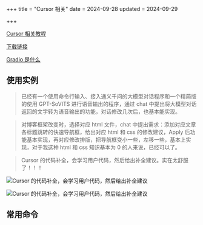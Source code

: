 +++
title = "Cursor 相关"
date = 2024-09-28
updated = 2024-09-29

+++

[Cursor 相关教程](https://cursor101.com/zh)

[下载链接](https://www.cursor.com/)

[Gradio 是什么](https://blog.csdn.net/jiaoyangwm/article/details/135249760#:~:text=%E9%80%9A%E8%BF%87Gradio%EF%BC%8C%E5%8F%AF)

## 使用实例

> 已经有一个使用命令行输入、接入通义千问的大模型对话程序和一个精简版的使用 GPT-SoVITS 进行语音输出的程序，通过 chat 中提出将大模型对话返回的文字转为语音输出的功能，对话修改几次后，也基本能实现。

> 对博客框架改变时，选择对应 html 文件，chat 中提出需求：添加对应文章各标题跳转的快速导航框，给出对应 html 和 css 的修改建议，Apply 后功能基本实现，再对应修改排版，把导航框变小一些，左移一些，基本上实现，对于我这种 html 和 css 知识基本为 0 的人来说，已经可以了。

> Cursor 的代码补全，会学习用户代码，然后给出补全建议。实在太舒服了！！！

![Cursor 的代码补全，会学习用户代码，然后给出补全建议](/wandering/02cursor1.png)

![Cursor 的代码补全，会学习用户代码，然后给出补全建议](/wandering/02cursor2.png)



## 常用命令


